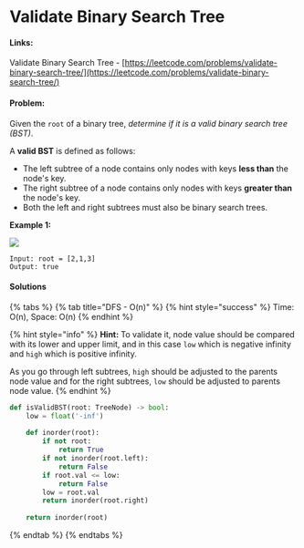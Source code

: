 # Validate Binary Search Tree

#### Links:

Validate Binary Search Tree - [https://leetcode.com/problems/validate-binary-search-tree/](https://leetcode.com/problems/validate-binary-search-tree/)

#### Problem:

Given the `root` of a binary tree, _determine if it is a valid binary search tree (BST)_.

A **valid BST** is defined as follows:

* The left subtree of a node contains only nodes with keys **less than** the node's key.
* The right subtree of a node contains only nodes with keys **greater than** the node's key.
* Both the left and right subtrees must also be binary search trees.

**Example 1:**

![](https://assets.leetcode.com/uploads/2020/12/01/tree1.jpg)

```
Input: root = [2,1,3]
Output: true
```

#### Solutions

{% tabs %}
{% tab title="DFS - O(n)" %}
{% hint style="success" %}
Time: O(n), Space: O(n)
{% endhint %}

{% hint style="info" %}
**Hint:** To validate it, node value should be compared with its lower and upper limit, and in this case `low` which is negative infinity and `high` which is positive infinity.

&#x20;As you go through left subtrees, `high` should be adjusted to the parents node value and for the right subtrees, `low` should be adjusted to parents node value.
{% endhint %}

```python
def isValidBST(root: TreeNode) -> bool:
    low = float('-inf')
    
    def inorder(root):
        if not root:
            return True
        if not inorder(root.left):
            return False
        if root.val <= low:
            return False
        low = root.val
        return inorder(root.right)
    
    return inorder(root)
```
{% endtab %}
{% endtabs %}
